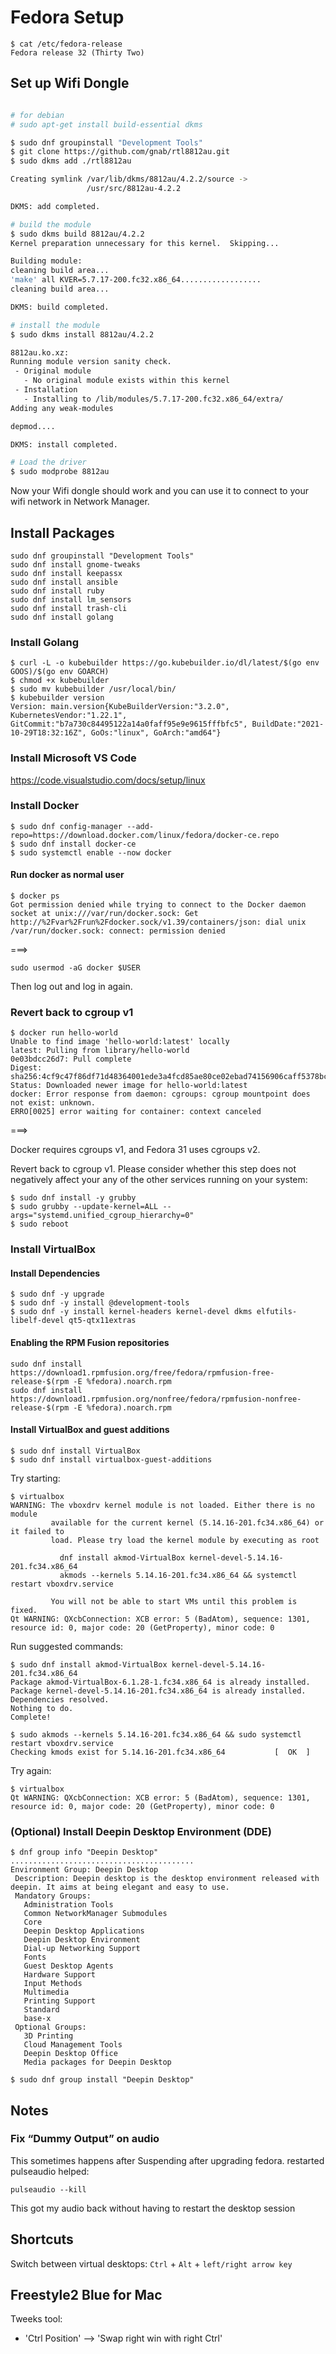 # Fedora Setup

```
$ cat /etc/fedora-release 
Fedora release 32 (Thirty Two)
```

## Set up Wifi Dongle

```sh

# for debian
# sudo apt-get install build-essential dkms

$ sudo dnf groupinstall "Development Tools"
$ git clone https://github.com/gnab/rtl8812au.git
$ sudo dkms add ./rtl8812au

Creating symlink /var/lib/dkms/8812au/4.2.2/source ->
                 /usr/src/8812au-4.2.2

DKMS: add completed.

# build the module
$ sudo dkms build 8812au/4.2.2
Kernel preparation unnecessary for this kernel.  Skipping...

Building module:
cleaning build area...
'make' all KVER=5.7.17-200.fc32.x86_64..................
cleaning build area...

DKMS: build completed.

# install the module 
$ sudo dkms install 8812au/4.2.2

8812au.ko.xz:
Running module version sanity check.
 - Original module
   - No original module exists within this kernel
 - Installation
   - Installing to /lib/modules/5.7.17-200.fc32.x86_64/extra/
Adding any weak-modules

depmod....

DKMS: install completed.

# Load the driver
$ sudo modprobe 8812au
```

Now your Wifi dongle should work and you can use it to connect to your wifi network in Network Manager.

## Install Packages

```
sudo dnf groupinstall "Development Tools"
sudo dnf install gnome-tweaks
sudo dnf install keepassx
sudo dnf install ansible
sudo dnf install ruby
sudo dnf install lm_sensors
sudo dnf install trash-cli
sudo dnf install golang
```

### Install Golang

```
$ curl -L -o kubebuilder https://go.kubebuilder.io/dl/latest/$(go env GOOS)/$(go env GOARCH)
$ chmod +x kubebuilder
$ sudo mv kubebuilder /usr/local/bin/
$ kubebuilder version
Version: main.version{KubeBuilderVersion:"3.2.0", KubernetesVendor:"1.22.1", GitCommit:"b7a730c84495122a14a0faff95e9e9615fffbfc5", BuildDate:"2021-10-29T18:32:16Z", GoOs:"linux", GoArch:"amd64"}
```

### Install Microsoft VS Code

https://code.visualstudio.com/docs/setup/linux


### Install Docker

```
$ sudo dnf config-manager --add-repo=https://download.docker.com/linux/fedora/docker-ce.repo
$ sudo dnf install docker-ce
$ sudo systemctl enable --now docker
```

#### Run docker as normal user

```
$ docker ps
Got permission denied while trying to connect to the Docker daemon socket at unix:///var/run/docker.sock: Get http://%2Fvar%2Frun%2Fdocker.sock/v1.39/containers/json: dial unix /var/run/docker.sock: connect: permission denied
```

===>

```
sudo usermod -aG docker $USER
```

Then log out and log in again.

### Revert back to cgroup v1

```
$ docker run hello-world
Unable to find image 'hello-world:latest' locally
latest: Pulling from library/hello-world
0e03bdcc26d7: Pull complete
Digest: sha256:4cf9c47f86df71d48364001ede3a4fcd85ae80ce02ebad74156906caff5378bc
Status: Downloaded newer image for hello-world:latest
docker: Error response from daemon: cgroups: cgroup mountpoint does not exist: unknown.
ERRO[0025] error waiting for container: context canceled
```

===>

Docker requires cgroups v1, and Fedora 31 uses cgroups v2.

Revert back to cgroup v1. Please consider whether this step does not negatively affect your any of the other services running on your system: 

```
$ sudo dnf install -y grubby
$ sudo grubby --update-kernel=ALL --args="systemd.unified_cgroup_hierarchy=0"
$ sudo reboot
```

### Install VirtualBox

#### Install Dependencies

```
$ sudo dnf -y upgrade
$ sudo dnf -y install @development-tools
$ sudo dnf -y install kernel-headers kernel-devel dkms elfutils-libelf-devel qt5-qtx11extras
```

#### Enabling the RPM Fusion repositories

```
sudo dnf install   https://download1.rpmfusion.org/free/fedora/rpmfusion-free-release-$(rpm -E %fedora).noarch.rpm
sudo dnf install   https://download1.rpmfusion.org/nonfree/fedora/rpmfusion-nonfree-release-$(rpm -E %fedora).noarch.rpm
```

#### Install VirtualBox and guest additions

```
$ sudo dnf install VirtualBox
$ sudo dnf install virtualbox-guest-additions
```

Try starting:
```
$ virtualbox
WARNING: The vboxdrv kernel module is not loaded. Either there is no module
         available for the current kernel (5.14.16-201.fc34.x86_64) or it failed to
         load. Please try load the kernel module by executing as root

           dnf install akmod-VirtualBox kernel-devel-5.14.16-201.fc34.x86_64
           akmods --kernels 5.14.16-201.fc34.x86_64 && systemctl restart vboxdrv.service

         You will not be able to start VMs until this problem is fixed.
Qt WARNING: QXcbConnection: XCB error: 5 (BadAtom), sequence: 1301, resource id: 0, major code: 20 (GetProperty), minor code: 0

```

Run suggested commands:
```
$ sudo dnf install akmod-VirtualBox kernel-devel-5.14.16-201.fc34.x86_64
Package akmod-VirtualBox-6.1.28-1.fc34.x86_64 is already installed.
Package kernel-devel-5.14.16-201.fc34.x86_64 is already installed.
Dependencies resolved.
Nothing to do.
Complete!

$ sudo akmods --kernels 5.14.16-201.fc34.x86_64 && sudo systemctl restart vboxdrv.service
Checking kmods exist for 5.14.16-201.fc34.x86_64           [  OK  ]
```

Try again:

```
$ virtualbox
Qt WARNING: QXcbConnection: XCB error: 5 (BadAtom), sequence: 1301, resource id: 0, major code: 20 (GetProperty), minor code: 0
```

### (Optional) Install Deepin Desktop Environment (DDE)

```
$ dnf group info "Deepin Desktop"
.........................................
Environment Group: Deepin Desktop
 Description: Deepin desktop is the desktop environment released with deepin. It aims at being elegant and easy to use.
 Mandatory Groups:
   Administration Tools
   Common NetworkManager Submodules
   Core
   Deepin Desktop Applications
   Deepin Desktop Environment
   Dial-up Networking Support
   Fonts
   Guest Desktop Agents
   Hardware Support
   Input Methods
   Multimedia
   Printing Support
   Standard
   base-x
 Optional Groups:
   3D Printing
   Cloud Management Tools
   Deepin Desktop Office
   Media packages for Deepin Desktop

$ sudo dnf group install "Deepin Desktop"
```

## Notes



### Fix “Dummy Output” on audio

This sometimes happens after Suspending after upgrading fedora. 
restarted pulseaudio helped:

```
pulseaudio --kill
```

This got my audio back without having to restart the desktop session

## Shortcuts

Switch between virtual desktops:    `Ctrl` + `Alt` + `left/right arrow key`

## Freestyle2 Blue for Mac

Tweeks tool:

- 'Ctrl Position' --> 'Swap right win with right Ctrl'
